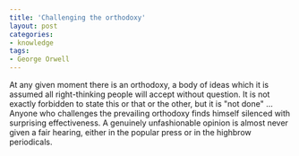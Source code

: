 ```yaml
---
title: 'Challenging the orthodoxy'
layout: post
categories:
- knowledge
tags:
- George Orwell
---
```


At any given moment there is an orthodoxy, a body of ideas which it is assumed all right-thinking people will accept without question. It is not exactly forbidden to state this or that or the other, but it is "not done" ... Anyone who challenges the prevailing orthodoxy finds himself silenced with surprising effectiveness. A genuinely unfashionable opinion is almost never given a fair hearing, either in the popular press or in the highbrow periodicals.
